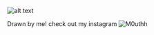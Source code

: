 
![alt text](https://file.garden/Zm-rK-jl3x2Hb48C/IMG_6437.jpg)

Drawn by me! check out my instagram ![M0uthh](https://www.instagram.com/m0uthh/)
